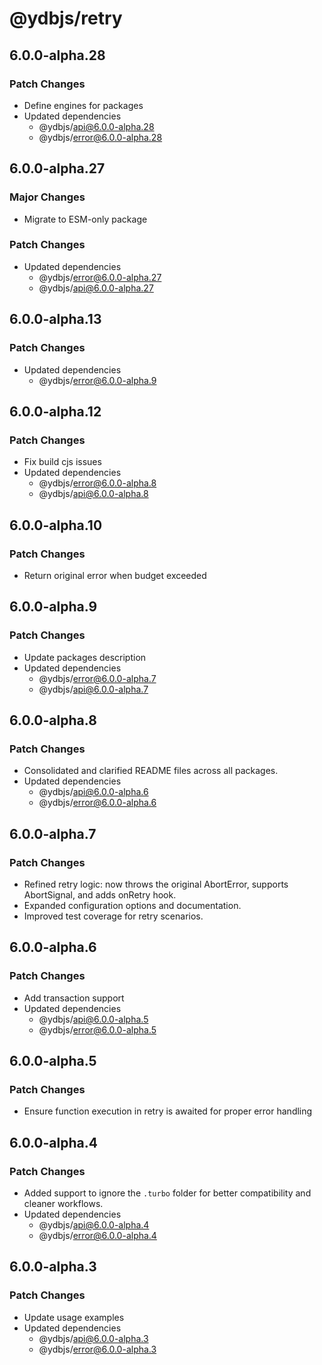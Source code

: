 # @ydbjs/retry

## 6.0.0-alpha.28

### Patch Changes

- Define engines for packages
- Updated dependencies
  - @ydbjs/api@6.0.0-alpha.28
  - @ydbjs/error@6.0.0-alpha.28

## 6.0.0-alpha.27

### Major Changes

- Migrate to ESM-only package

### Patch Changes

- Updated dependencies
  - @ydbjs/error@6.0.0-alpha.27
  - @ydbjs/api@6.0.0-alpha.27

## 6.0.0-alpha.13

### Patch Changes

- Updated dependencies
  - @ydbjs/error@6.0.0-alpha.9

## 6.0.0-alpha.12

### Patch Changes

- Fix build cjs issues
- Updated dependencies
  - @ydbjs/error@6.0.0-alpha.8
  - @ydbjs/api@6.0.0-alpha.8

## 6.0.0-alpha.10

### Patch Changes

- Return original error when budget exceeded

## 6.0.0-alpha.9

### Patch Changes

- Update packages description
- Updated dependencies
  - @ydbjs/error@6.0.0-alpha.7
  - @ydbjs/api@6.0.0-alpha.7

## 6.0.0-alpha.8

### Patch Changes

- Consolidated and clarified README files across all packages.
- Updated dependencies
  - @ydbjs/api@6.0.0-alpha.6
  - @ydbjs/error@6.0.0-alpha.6

## 6.0.0-alpha.7

### Patch Changes

- Refined retry logic: now throws the original AbortError, supports AbortSignal, and adds onRetry hook.
- Expanded configuration options and documentation.
- Improved test coverage for retry scenarios.

## 6.0.0-alpha.6

### Patch Changes

- Add transaction support
- Updated dependencies
  - @ydbjs/api@6.0.0-alpha.5
  - @ydbjs/error@6.0.0-alpha.5

## 6.0.0-alpha.5

### Patch Changes

- Ensure function execution in retry is awaited for proper error handling

## 6.0.0-alpha.4

### Patch Changes

- Added support to ignore the `.turbo` folder for better compatibility and cleaner workflows.
- Updated dependencies
  - @ydbjs/api@6.0.0-alpha.4
  - @ydbjs/error@6.0.0-alpha.4

## 6.0.0-alpha.3

### Patch Changes

- Update usage examples
- Updated dependencies
  - @ydbjs/api@6.0.0-alpha.3
  - @ydbjs/error@6.0.0-alpha.3

